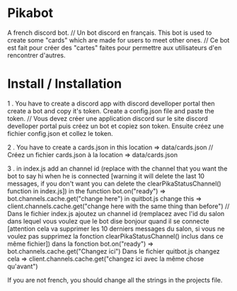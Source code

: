 # Pikabot
A french discord bot. // Un bot discord en français.
This bot is used to create some "cards" which are made for users to meet other ones.
//
Ce bot est fait pour créer des "cartes" faites pour permettre aux utilisateurs d'en rencontrer d'autres.

# Install / Installation
1 . You have to create a discord app with discord develloper portal then create a bot and copy it's token. Create a config.json file and paste the token.
// 
Vous devez créer une application discord sur le site discord develloper portal puis créez un bot et copiez son token. Ensuite créez une fichier config.json et collez le token.

2 . You have to create a cards.json in this location => data/cards.json
// 
Créez un fichier cards.json à la location => data/cards.json

3 . in index.js add an channel id (replace with the channel that you want the bot to say hi when he is connected [warning it will delete the last 10 messages, if you don't want you can delete the clearPikaStatusChannel() function in index.js]) in the function bot.on("ready") => bot.channels.cache.get("change here")
in quitbot.js change this => client.channels.cache.get("change here with the same thing than before")
//
Dans le fichier index.js ajoutez un channel id (remplacez avec l'id du salon dans lequel vous voulez que le bot dise bonjour quand il se connecte [attention cela va supprimer les 10 derniers messages du salon, si vous ne voulez pas supprimez la fonction clearPikaStatusChannel() inclus dans ce même fichier]) dans la fonction bot.on("ready") => bot.channels.cache.get("Changez ici")
Dans le fichier quitbot.js changez cela => client.channels.cache.get("changez ici avec la même chose qu'avant")

If you are not french, you should change all the strings in the projects file.

